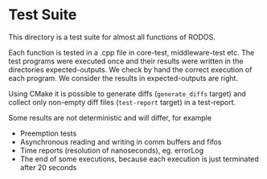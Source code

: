 
Test Suite
==========

This directory is a test suite for almost all functions of RODOS.

Each function is tested in a .cpp file in core-test, middleware-test etc.
The test programs were executed once and their results were written in the
directories expected-outputs. We check by hand the correct execution of each program.
We consider the results in expected-outputs are right.

Using CMake it is possible to generate diffs (`generate_diffs` target)
and collect only non-empty diff files (`test-report` target) in a test-report.

Some results are not deterministic and will differ, for example

* Preemption tests
* Asynchronous reading and writing in comm buffers and fifos
* Time reports (resolution of nanoseconds), eg. errorLog
* The end of some executions, because each execution is just
  terminated after 20 seconds


